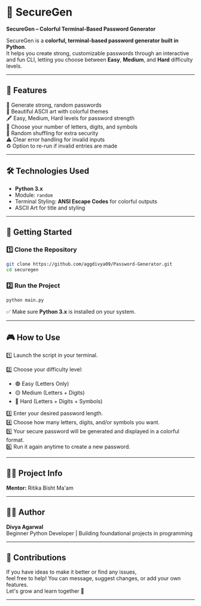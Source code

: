 
# 🌌 SecureGen  
**SecureGen – Colorful Terminal-Based Password Generator**

SecureGen is a **colorful, terminal-based password generator built in Python**.  
It helps you create strong, customizable passwords through an interactive and fun CLI, letting you choose between **Easy**, **Medium**, and **Hard** difficulty levels.

---

## 📌 Features  
🔑 Generate strong, random passwords  
🎨 Beautiful ASCII art with colorful themes  
🖋️ Easy, Medium, Hard levels for password strength  
🔢 Choose your number of letters, digits, and symbols  
🔀 Random shuffling for extra security  
⚠️ Clear error handling for invalid inputs  
♻️ Option to re-run if invalid entries are made  

---

## 🛠️ Technologies Used  

- **Python 3.x**  
- Module: `random`  
- Terminal Styling: **ANSI Escape Codes** for colorful outputs  
- ASCII Art for title and styling  

---

## 🚀 Getting Started  

### 1️⃣ Clone the Repository  

```bash
git clone https://github.com/aggdivya09/Password-Generator.git
cd securegen
```

### 2️⃣ Run the Project  

```bash
python main.py
```

✅ Make sure **Python 3.x** is installed on your system.

---

## 🎮 How to Use  

1️⃣ Launch the script in your terminal.  

2️⃣ Choose your difficulty level:  
- 🟢 Easy (Letters Only)  
- 🟡 Medium (Letters + Digits)  
- 🔴 Hard (Letters + Digits + Symbols)  

3️⃣ Enter your desired password length.  
4️⃣ Choose how many letters, digits, and/or symbols you want.  
5️⃣ Your secure password will be generated and displayed in a colorful format.  
6️⃣ Run it again anytime to create a new password.

---

## 🧑‍🏫 Project Info  

**Mentor:** Ritika Bisht Ma'am  

---

## 👩‍💻 Author  

**Divya Agarwal**  
Beginner Python Developer | Building foundational projects in programming  

---

## 🤝 Contributions  

If you have ideas to make it better or find any issues,  
feel free to help! You can message, suggest changes, or add your own features.  
Let's grow and learn together 🚀

---
